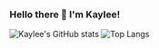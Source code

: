 ### Hello there 👋 I'm Kaylee!


![Kaylee's GitHub stats](https://github-readme-stats.vercel.app/api?username=khanhmaibui&show_icons=true&theme=radical)
![Top Langs](https://github-readme-stats.vercel.app/api/top-langs/?username=khanhmaibui&layout=compact&theme=radical&langs_count=10)

<!--
**khanhmaibui/khanhmaibui** is a ✨ _special_ ✨ repository because its `README.md` (this file) appears on your GitHub profile.

Here are some ideas to get you started:

- 🔭 I’m currently working on ...
- 🌱 I’m currently learning ...
- 👯 I’m looking to collaborate on ...
- 🤔 I’m looking for help with ...
- 💬 Ask me about ...
- 📫 How to reach me: ...
- 😄 Pronouns: ...
- ⚡ Fun fact: ...
-->
